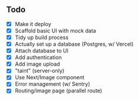 ## Todo

- [x] Make it deploy
- [x] Scaffold basic UI with mock data
- [x] Tidy up build process
- [x] Actually set up a database (Postgres, w/ Vercel)
- [x] Attach database to UI 
- [x] Add authentication
- [x] Add image upload
- [x] "taint" (server-only)
- [x] Use Next/Image component
- [x] Error management (w/ Sentry)
- [x] Routing/image page (parallel route)
